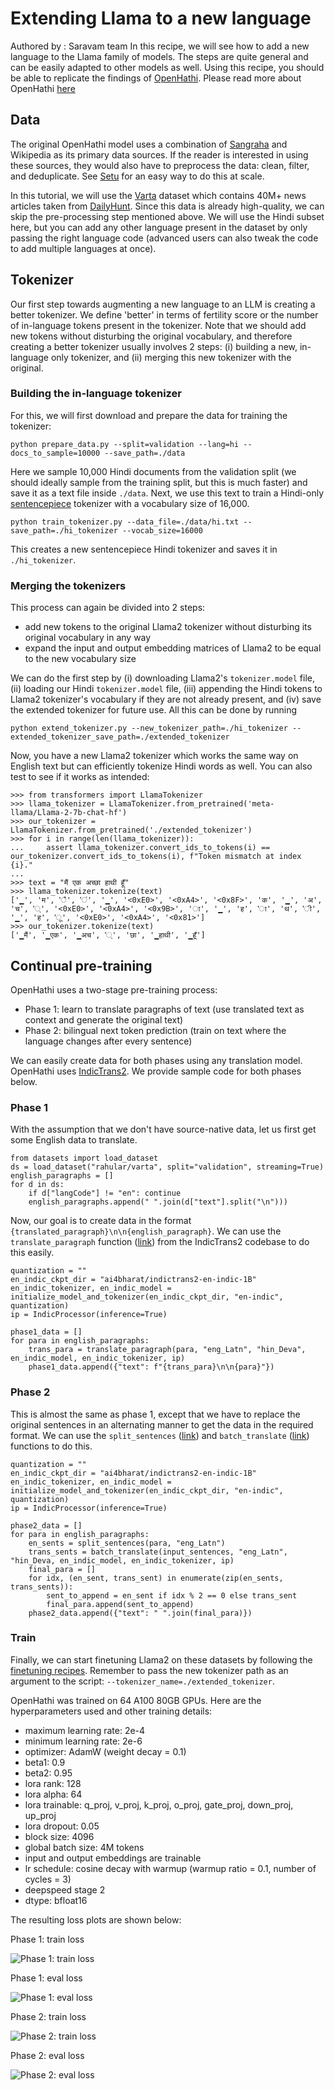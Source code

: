 # Extending Llama to a new language
Authored by : Saravam team
In this recipe, we will see how to add a new language to the Llama family of models. The steps are quite general and can be easily adapted to other models as well. Using this recipe, you should be able to replicate the findings of [OpenHathi](https://huggingface.co/sarvamai/OpenHathi-7B-Hi-v0.1-Base).
Please read more about OpenHathi [here](https://www.sarvam.ai/blog/announcing-openhathi-series)
## Data
The original OpenHathi model uses a combination of [Sangraha](https://huggingface.co/datasets/ai4bharat/sangraha) and Wikipedia as its primary data sources. If the reader is interested in using these sources, they would also have to preprocess the data: clean, filter, and deduplicate. See [Setu](https://github.com/AI4Bharat/setu) for an easy way to do this at scale.

In this tutorial, we will use the [Varta](https://huggingface.co/datasets/rahular/varta) dataset which contains 40M+ news articles taken from [DailyHunt](https://m.dailyhunt.in/). Since this data is already high-quality, we can skip the pre-processing step mentioned above. We will use the Hindi subset here, but you can add any other language present in the dataset by only passing the right language code (advanced users can also tweak the code to add multiple languages at once). 

## Tokenizer
Our first step towards augmenting a new language to an LLM is creating a better tokenizer. We define 'better' in terms of fertility score or the number of in-language tokens present in the tokenizer. Note that we should add new tokens without disturbing the original vocabulary, and therefore creating a better tokenizer usually involves 2 steps: (i) building a new, in-language only tokenizer, and (ii) merging this new tokenizer with the original. 

### Building the in-language tokenizer
For this, we will first download and prepare the data for training the tokenizer:

```
python prepare_data.py --split=validation --lang=hi --docs_to_sample=10000 --save_path=./data
```

Here we sample 10,000 Hindi documents from the validation split (we should ideally sample from the training split, but this is much faster) and save it as a text file inside `./data`. Next, we use this text to train a Hindi-only [sentencepiece](https://github.com/google/sentencepiece) tokenizer with a vocabulary size of 16,000.

```
python train_tokenizer.py --data_file=./data/hi.txt --save_path=./hi_tokenizer --vocab_size=16000
```

This creates a new sentencepiece Hindi tokenizer and saves it in `./hi_tokenizer`.

### Merging the tokenizers
This process can again be divided into 2 steps:
- add new tokens to the original Llama2 tokenizer without disturbing its original vocabulary in any way
- expand the input and output embedding matrices of Llama2 to be equal to the new vocabulary size

We can do the first step by (i) downloading Llama2's `tokenizer.model` file, (ii) loading our Hindi `tokenizer.model` file, (iii) appending the Hindi tokens to Llama2 tokenizer's vocabulary if they are not already present, and (iv) save the extended tokenizer for future use. All this can be done by running

```
python extend_tokenizer.py --new_tokenizer_path=./hi_tokenizer --extended_tokenizer_save_path=./extended_tokenizer
```

Now, you have a new Llama2 tokenizer which works the same way on English text but can efficiently tokenize Hindi words as well. You can also test to see if it works as intended:

```
>>> from transformers import LlamaTokenizer
>>> llama_tokenizer = LlamaTokenizer.from_pretrained('meta-llama/Llama-2-7b-chat-hf')
>>> our_tokenizer = LlamaTokenizer.from_pretrained('./extended_tokenizer')
>>> for i in range(len(llama_tokenizer)):
...     assert llama_tokenizer.convert_ids_to_tokens(i) == our_tokenizer.convert_ids_to_tokens(i), f"Token mismatch at index {i}."
...
>>> text = "मैं एक अच्छा हाथी हूँ"
>>> llama_tokenizer.tokenize(text)
['▁', 'म', 'ै', 'ं', '▁', '<0xE0>', '<0xA4>', '<0x8F>', 'क', '▁', 'अ', 'च', '्', '<0xE0>', '<0xA4>', '<0x9B>', 'ा', '▁', 'ह', 'ा', 'थ', 'ी', '▁', 'ह', 'ू', '<0xE0>', '<0xA4>', '<0x81>']
>>> our_tokenizer.tokenize(text)
['▁मैं', '▁एक', '▁अच', '्', 'छा', '▁हाथी', '▁हूँ']
```

## Continual pre-training
OpenHathi uses a two-stage pre-training process:
- Phase 1: learn to translate paragraphs of text (use translated text as context and generate the original text)
- Phase 2: bilingual next token prediction (train on text where the language changes after every sentence)

We can easily create data for both phases using any translation model. OpenHathi uses [IndicTrans2](https://github.com/AI4Bharat/IndicTrans2). We provide sample code for both phases below.

### Phase 1
With the assumption that we don't have source-native data, let us first get some English data to translate. 

```
from datasets import load_dataset
ds = load_dataset("rahular/varta", split="validation", streaming=True)
english_paragraphs = []
for d in ds:
    if d["langCode"] != "en": continue
    english_paragraphs.append(" ".join(d["text"].split("\n")))
```

Now, our goal is to create data in the format `{translated_paragraph}\n\n{english_paragraph}`. We can use the `translate_paragraph` function ([link](https://github.com/AI4Bharat/IndicTrans2/blob/main/huggingface_interface/example.py#L150])) from the IndicTrans2 codebase to do this easily.

```
quantization = ""
en_indic_ckpt_dir = "ai4bharat/indictrans2-en-indic-1B"
en_indic_tokenizer, en_indic_model = initialize_model_and_tokenizer(en_indic_ckpt_dir, "en-indic", quantization)
ip = IndicProcessor(inference=True)

phase1_data = []
for para in english_paragraphs:
    trans_para = translate_paragraph(para, "eng_Latn", "hin_Deva", en_indic_model, en_indic_tokenizer, ip)
    phase1_data.append({"text": f"{trans_para}\n\n{para}"})
```

### Phase 2
This is almost the same as phase 1, except that we have to replace the original sentences in an alternating manner to get the data in the required format. We can use the `split_sentences` ([link](https://github.com/AI4Bharat/IndicTrans2/blob/main/huggingface_interface/example.py#L60])) and `batch_translate` ([link](https://github.com/AI4Bharat/IndicTrans2/blob/main/huggingface_interface/example.py#L109)) functions to do this.

```
quantization = ""
en_indic_ckpt_dir = "ai4bharat/indictrans2-en-indic-1B"
en_indic_tokenizer, en_indic_model = initialize_model_and_tokenizer(en_indic_ckpt_dir, "en-indic", quantization)
ip = IndicProcessor(inference=True)

phase2_data = []
for para in english_paragraphs:
    en_sents = split_sentences(para, "eng_Latn")
    trans_sents = batch_translate(input_sentences, "eng_Latn", "hin_Deva, en_indic_model, en_indic_tokenizer, ip)
    final_para = []
    for idx, (en_sent, trans_sent) in enumerate(zip(en_sents, trans_sents)):
        sent_to_append = en_sent if idx % 2 == 0 else trans_sent
        final_para.append(sent_to_append)
    phase2_data.append({"text": " ".join(final_para)})
```

### Train
Finally, we can start finetuning Llama2 on these datasets by following the [finetuning recipes](https://github.com/rahul-sarvam/llama-recipes/tree/main/recipes/finetuning). Remember to pass the new tokenizer path as an argument to the script: `--tokenizer_name=./extended_tokenizer`.

OpenHathi was trained on 64 A100 80GB GPUs. Here are the hyperparameters used and other training details:
- maximum learning rate: 2e-4
- minimum learning rate: 2e-6
- optimizer: AdamW (weight decay = 0.1)
- beta1: 0.9
- beta2: 0.95
- lora rank: 128
- lora alpha: 64
- lora trainable: q_proj, v_proj, k_proj, o_proj, gate_proj, down_proj, up_proj
- lora dropout: 0.05
- block size: 4096
- global batch size: 4M tokens
- input and output embeddings are trainable
- lr schedule: cosine decay with warmup (warmup ratio = 0.1, number of cycles = 3)
- deepspeed stage 2
- dtype: bfloat16

The resulting loss plots are shown below:

Phase 1: train loss

![Phase 1: train loss](imgs/phase1-train-loss.png)

Phase 1: eval loss

![Phase 1: eval loss](imgs/phase1-eval-loss.png)

Phase 2: train loss

![Phase 2: train loss](imgs/phase2-train-loss.png)

Phase 2: eval loss

![Phase 2: eval loss](imgs/phase2-eval-loss.png)
